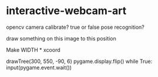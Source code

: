 # interactive-webcam-art
opencv
camera calibrate? true or false
pose recognition?

draw something on this image to this position

Make WIDTH * xcoord

drawTree(300, 550, -90, 6)
pygame.display.flip()
while True:
    input(pygame.event.wait()) 